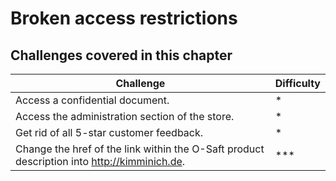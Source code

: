# Broken access restrictions

## Challenges covered in this chapter

| Challenge | Difficulty |
| --------- | ---------- |
| Access a confidential document. | * |
| Access the administration section of the store. | * |
| Get rid of all 5-star customer feedback. | * |
| Change the href of the link within the O-Saft product description into http://kimminich.de. | *** |
